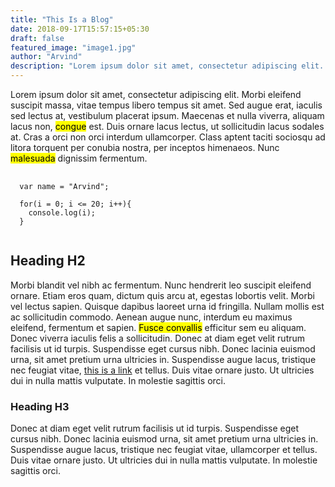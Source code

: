 ```yaml
---
title: "This Is a Blog"
date: 2018-09-17T15:57:15+05:30
draft: false
featured_image: "image1.jpg"
author: "Arvind"
description: "Lorem ipsum dolor sit amet, consectetur adipiscing elit. Praesent suscipit lectus quis lorem rutrum varius. Praesent leo ex, pellentesque quis ornare nec, egestas vitae dui."
---
```


Lorem ipsum dolor sit amet, consectetur adipiscing elit. Morbi eleifend suscipit massa, vitae tempus libero tempus sit amet. Sed augue erat, iaculis sed lectus at, vestibulum placerat ipsum. Maecenas et nulla viverra, aliquam lacus non, <mark>congue</mark> est. Duis ornare lacus lectus, ut sollicitudin lacus sodales at. Cras a orci non orci interdum ullamcorper. Class aptent taciti sociosqu ad litora torquent per conubia nostra, per inceptos himenaeos. Nunc <mark>malesuada</mark> dignissim fermentum.

<pre>
  <code>
  var name = "Arvind";

  for(i = 0; i <= 20; i++){
    console.log(i);
  }
  </code>
</pre>

## Heading H2

Morbi blandit vel nibh ac fermentum. Nunc hendrerit leo suscipit eleifend ornare. Etiam eros quam, dictum quis arcu at, egestas lobortis velit. Morbi vel lectus sapien. Quisque dapibus laoreet urna id fringilla. Nullam mollis est ac sollicitudin commodo. Aenean augue nunc, interdum eu maximus eleifend, fermentum et sapien. <mark>Fusce convallis</mark> efficitur sem eu aliquam. Donec viverra iaculis felis a sollicitudin. Donec at diam eget velit rutrum facilisis ut id turpis. Suspendisse eget cursus nibh. Donec lacinia euismod urna, sit amet pretium urna ultricies in. Suspendisse augue lacus, tristique nec feugiat vitae, <a href="https://google.com">this is a link</a> et tellus. Duis vitae ornare justo. Ut ultricies dui in nulla mattis vulputate. In molestie sagittis orci.

### Heading H3

Donec at diam eget velit rutrum facilisis ut id turpis. Suspendisse eget cursus nibh. Donec lacinia euismod urna, sit amet pretium urna ultricies in. Suspendisse augue lacus, tristique nec feugiat vitae, ullamcorper et tellus. Duis vitae ornare justo. Ut ultricies dui in nulla mattis vulputate. In molestie sagittis orci.